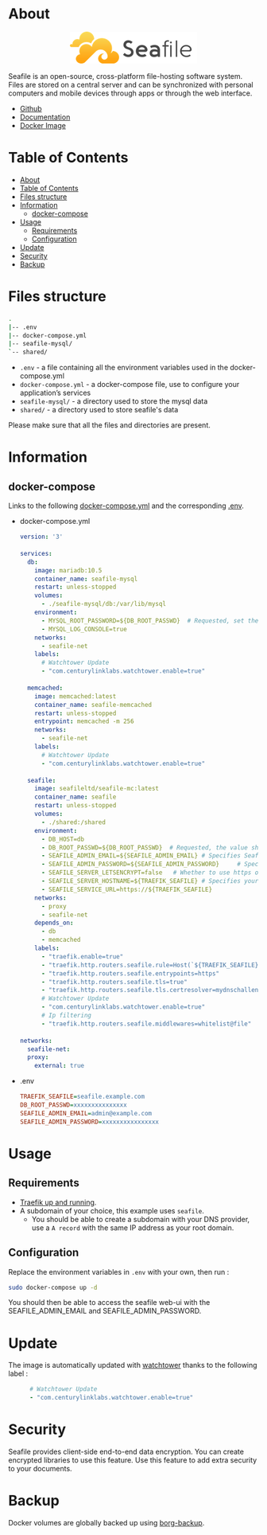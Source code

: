 # About

<p align="center">
<img src="../_utilities/seafile.png" alt="seafile" title="seafile" />
</p>

Seafile is an open-source, cross-platform file-hosting software system. Files are stored on a central server and can be synchronized with personal computers and mobile devices through apps or through the web interface.

* [Github](https://github.com/haiwen/seafile)
* [Documentation](https://manual.seafile.com/docker/deploy_seafile_with_docker/)
* [Docker Image](https://hub.docker.com/r/seafileltd/seafile-mc)

# Table of Contents

<!-- TOC -->

- [About](#about)
- [Table of Contents](#table-of-contents)
- [Files structure](#files-structure)
- [Information](#information)
    - [docker-compose](#docker-compose)
- [Usage](#usage)
    - [Requirements](#requirements)
    - [Configuration](#configuration)
- [Update](#update)
- [Security](#security)
- [Backup](#backup)

<!-- /TOC -->

# Files structure 

```bash
.
|-- .env
|-- docker-compose.yml
|-- seafile-mysql/
`-- shared/
```

- `.env` - a file containing all the environment variables used in the docker-compose.yml
- `docker-compose.yml` - a docker-compose file, use to configure your application’s services
- `seafile-mysql/` - a directory used to store the mysql data
- `shared/` - a directory used to store seafile's data

Please make sure that all the files and directories are present.

# Information

## docker-compose
Links to the following [docker-compose.yml](docker-compose.yml) and the corresponding [.env](.env).

* docker-compose.yml
  ```yaml
  version: '3'

  services:
    db:
      image: mariadb:10.5
      container_name: seafile-mysql
      restart: unless-stopped
      volumes:
        - ./seafile-mysql/db:/var/lib/mysql
      environment:
        - MYSQL_ROOT_PASSWORD=${DB_ROOT_PASSWD}  # Requested, set the root's password of MySQL service.
        - MYSQL_LOG_CONSOLE=true
      networks:
        - seafile-net
      labels:
        # Watchtower Update
        - "com.centurylinklabs.watchtower.enable=true"

    memcached:
      image: memcached:latest
      container_name: seafile-memcached
      restart: unless-stopped
      entrypoint: memcached -m 256
      networks:
        - seafile-net
      labels:
        # Watchtower Update
        - "com.centurylinklabs.watchtower.enable=true"

    seafile:
      image: seafileltd/seafile-mc:latest
      container_name: seafile
      restart: unless-stopped
      volumes:
        - ./shared:/shared
      environment:
        - DB_HOST=db
        - DB_ROOT_PASSWD=${DB_ROOT_PASSWD}  # Requested, the value shuold be root's password of MySQL service.
        - SEAFILE_ADMIN_EMAIL=${SEAFILE_ADMIN_EMAIL} # Specifies Seafile admin user, default is 'me@example.com'.
        - SEAFILE_ADMIN_PASSWORD=${SEAFILE_ADMIN_PASSWORD}     # Specifies Seafile admin password, default is 'asecret'.
        - SEAFILE_SERVER_LETSENCRYPT=false   # Whether to use https or not.
        - SEAFILE_SERVER_HOSTNAME=${TRAEFIK_SEAFILE} # Specifies your host name if https is enabled.
        - SEAFILE_SERVICE_URL=https://${TRAEFIK_SEAFILE}
      networks:
        - proxy
        - seafile-net
      depends_on:
        - db
        - memcached
      labels:
        - "traefik.enable=true"
        - "traefik.http.routers.seafile.rule=Host(`${TRAEFIK_SEAFILE}`)"
        - "traefik.http.routers.seafile.entrypoints=https"
        - "traefik.http.routers.seafile.tls=true"
        - "traefik.http.routers.seafile.tls.certresolver=mydnschallenge"
        # Watchtower Update
        - "com.centurylinklabs.watchtower.enable=true"
        # Ip filtering
        - "traefik.http.routers.seafile.middlewares=whitelist@file"

  networks:
    seafile-net:
    proxy:
      external: true
  ```
* .env
  ```ini
  TRAEFIK_SEAFILE=seafile.example.com
  DB_ROOT_PASSWD=xxxxxxxxxxxxxxx 
  SEAFILE_ADMIN_EMAIL=admin@example.com 
  SEAFILE_ADMIN_PASSWORD=xxxxxxxxxxxxxxxx     
  ```

# Usage

## Requirements
- [Traefik up and running](../traefik).
- A subdomain of your choice, this example uses `seafile`.
    - You should be able to create a subdomain with your DNS provider, use a `A record` with the same IP address as your root domain.

## Configuration

Replace the environment variables in `.env` with your own, then run :

```bash
sudo docker-compose up -d
```

You should then be able to access the seafile web-ui with the SEAFILE_ADMIN_EMAIL and SEAFILE_ADMIN_PASSWORD.

# Update

The image is automatically updated with [watchtower](../watchtower) thanks to the following label :

```yaml
      # Watchtower Update
      - "com.centurylinklabs.watchtower.enable=true"
```

# Security

Seafile provides client-side end-to-end data encryption. You can create encrypted libraries to use this feature. Use this feature to add extra security to your documents.

# Backup

Docker volumes are globally backed up using [borg-backup](../borg-backup). 